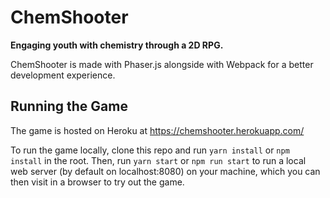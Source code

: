 # ChemShooter

**Engaging youth with chemistry through a 2D RPG.**

ChemShooter is made with Phaser.js alongside with Webpack for a better development experience.

## Running the Game

The game is hosted on Heroku at https://chemshooter.herokuapp.com/

To run the game locally, clone this repo and run `yarn install` or `npm install` in the root. Then, run `yarn start` or `npm run start` to run a local web server (by default on localhost:8080) on your machine, which you can then visit in a browser to try out the game.
